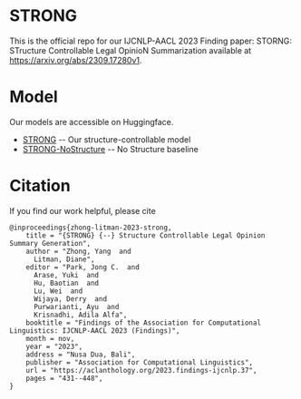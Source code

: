 # STRONG
This is the official repo for our IJCNLP-AACL 2023 Finding paper: STORNG: STructure Controllable Legal OpinioN Summarization available at https://arxiv.org/abs/2309.17280v1.

# Model
Our models are accessible on Huggingface.
- [STRONG](https://huggingface.co/yznlp/STRONG-LED) -- Our structure-controllable model
- [STRONG-NoStructure](https://huggingface.co/yznlp/STRONG-LED-NoStructure) -- No Structure baseline

# Citation
If you find our work helpful, please cite
```
@inproceedings{zhong-litman-2023-strong,
    title = "{STRONG} {--} Structure Controllable Legal Opinion Summary Generation",
    author = "Zhong, Yang  and
      Litman, Diane",
    editor = "Park, Jong C.  and
      Arase, Yuki  and
      Hu, Baotian  and
      Lu, Wei  and
      Wijaya, Derry  and
      Purwarianti, Ayu  and
      Krisnadhi, Adila Alfa",
    booktitle = "Findings of the Association for Computational Linguistics: IJCNLP-AACL 2023 (Findings)",
    month = nov,
    year = "2023",
    address = "Nusa Dua, Bali",
    publisher = "Association for Computational Linguistics",
    url = "https://aclanthology.org/2023.findings-ijcnlp.37",
    pages = "431--448",
}
```
